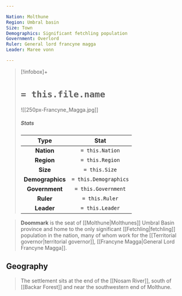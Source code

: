 ```yaml
---

Nation: Molthune
Region: Umbral basin
Size: Town
Demographics: Significant fetchling population
Government: Overlord
Ruler: General lord francyne magga
Leader: Maree vonn

---
```


> [!infobox]+
> #  `= this.file.name`
> ![[250px-Francyne_Magga.jpg]]
> ##### Stats
> Type | Stat |
> :---:|:---:|
> **Nation** | `= this.Nation` |
> **Region** | `= this.Region` |
> **Size** | `= this.Size` |
> **Demographics** | `= this.Demographics` |
> **Government** | `= this.Government` |
> **Ruler** | `= this.Ruler` |
> **Leader** | `= this.Leader` |


> **Doommark** is the seat of [[Molthune|Molthunes]] Umbral Basin province and home to the only significant [[Fetchling|fetchling]] population in the nation, many of whom work for the [[Territorial governor|territorial governor]], [[Francyne Magga|General Lord Francyne Magga]].


## Geography

> The settlement sits at the end of the [[Nosam River]], south of [[Backar Forest]] and near the southwestern end of Molthune.
